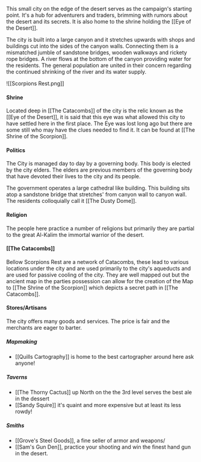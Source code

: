 This small city on the edge of the desert serves as the campaign's starting point. It's a hub for adventurers and traders, brimming with rumors about the desert and its secrets. It is also home to the shrine holding the [[Eye of the Desert]].

The city is built into a large canyon and it stretches upwards with shops and buildings cut into the sides of the canyon walls.  Connecting them is a mismatched jumble of sandstone bridges, wooden walkways and rickety rope bridges. A river flows at the bottom of the canyon providing water for the residents. The general population are united in their concern regarding the continued shrinking of the river and its water supply.

![[Scorpions Rest.png]]


#### Shrine
Located deep in [[The Catacombs]] of the city is the relic known as the [[Eye of the Desert]], it is said that this eye was what allowed this city to have settled here in the first place. The Eye was lost long ago but there are some still who may have the clues needed to find it. It can be found at [[The Shrine of the Scorpion]].

#### Politics
The City is managed day to day by a governing body. This body is elected by the city elders. The elders are previous members of the governing body that have devoted their lives to the city and its people.

The government operates a large cathedral like building. This building sits atop a sandstone bridge that stretches' from canyon wall to canyon wall. The residents colloquially call it [[The Dusty Dome]].

#### Religion
The people here practice a number of religions but primarily they are partial to the great Al-Kalim the immortal warrior of the desert.

#### [[The Catacombs]]
Bellow Scorpions Rest are a network of Catacombs, these lead to various locations under the city and are used primarily to the city's aqueducts and are used for passive cooling of the city. They are well mapped out but the ancient map in the parties possession can allow for the creation of the Map to [[The Shrine of the Scorpion]] which depicts a secret path in [[The Catacombs]].

#### Stores/Artisans
The city offers many goods and services. The price is fair and the merchants are eager to barter.

##### Mapmaking 
- [[Quills Cartography]] is home to the best cartographer around here ask anyone!
##### Taverns 
- [[The Thorny Cactus]] up North on the the 3rd level serves the best ale in the dessert
- [[Sandy Squire]] it's quaint and more expensive but at least its less rowdy!
##### Smiths
- [[Grove's Steel Goods]], a fine seller of armor and weapons/
- [[Sam's Gun Den]], practice your shooting and win the finest hand gun in the desert.
